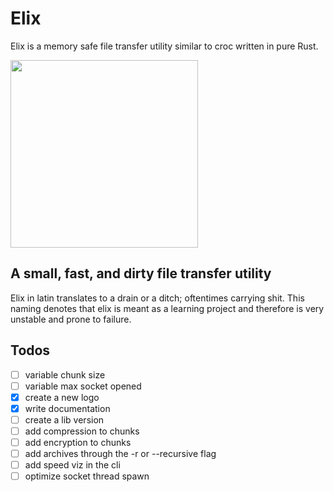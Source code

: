 # Elix
Elix is a memory safe file transfer utility similar to croc written in pure Rust. 

<img src="https://github.com/parvusvox/elix/blob/master/docs/elix-logo.jpg?raw=true" width="300px">


## A small, fast, and dirty file transfer utility
Elix in latin translates to a drain or a ditch; oftentimes carrying shit. This naming denotes that elix is meant as a learning project and therefore is very unstable and prone to failure.

## Todos
 - [ ] variable chunk size
 - [ ] variable max socket opened
 - [x] create a new logo
 - [x] write documentation
 - [ ] create a lib version
 - [ ] add compression to chunks
 - [ ] add encryption to chunks
 - [ ] add archives through the -r or --recursive flag
 - [ ] add speed viz in the cli
 - [ ] optimize socket thread spawn
